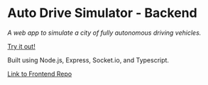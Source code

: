 # Auto Drive Simulator - Backend
*A web app to simulate a city of fully autonomous driving vehicles.*

[Try it out!](https://mchlp.github.io/auto-drive-simulator-app/)


Built using Node.js, Express, Socket.io, and Typescript.

[Link to Frontend Repo](https://github.com/mchlp/auto-drive-simulator-app)
